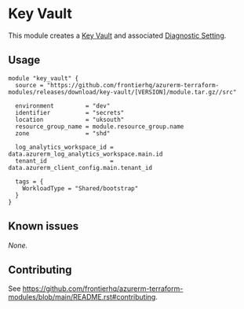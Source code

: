 # Key Vault

This module creates a [Key Vault](https://registry.terraform.io/providers/hashicorp/azurerm/latest/docs/resources/key_vault) and associated [Diagnostic Setting](https://registry.terraform.io/providers/hashicorp/azurerm/latest/docs/resources/monitor_diagnostic_setting).

## Usage

```hcl
module "key_vault" {
  source = "https://github.com/frontierhq/azurerm-terraform-modules/releases/download/key-vault/[VERSION]/module.tar.gz//src"

  environment         = "dev"
  identifier          = "secrets"
  location            = "uksouth"
  resource_group_name = module.resource_group.name
  zone                = "shd"

  log_analytics_workspace_id = data.azurerm_log_analytics_workspace.main.id
  tenant_id                  = data.azurerm_client_config.main.tenant_id

  tags = {
    WorkloadType = "Shared/bootstrap"
  }
}
```

## Known issues

_None._

## Contributing

See <https://github.com/frontierhq/azurerm-terraform-modules/blob/main/README.rst#contributing>.
